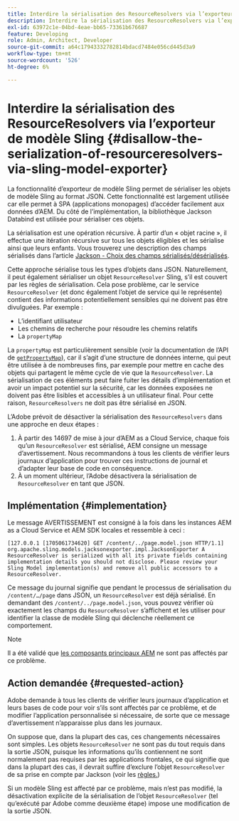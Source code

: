 ```yaml
---
title: Interdire la sérialisation des ResourceResolvers via l’exporteur de modèle Sling
description: Interdire la sérialisation des ResourceResolvers via l’exporteur de modèle Sling
exl-id: 63972c1e-04bd-4eae-bb65-73361b676687
feature: Developing
role: Admin, Architect, Developer
source-git-commit: a64c17943332782814bdacd7484e056cd445d3a9
workflow-type: tm+mt
source-wordcount: '526'
ht-degree: 6%

---
```


# Interdire la sérialisation des ResourceResolvers via l’exporteur de modèle Sling {#disallow-the-serialization-of-resourceresolvers-via-sling-model-exporter}

La fonctionnalité d’exporteur de modèle Sling permet de sérialiser les objets de modèle Sling au format JSON. Cette fonctionnalité est largement utilisée car elle permet à SPA (applications monopages) d’accéder facilement aux données d’AEM. Du côté de l’implémentation, la bibliothèque Jackson Databind est utilisée pour sérialiser ces objets.

La sérialisation est une opération récursive. À partir d’un « objet racine », il effectue une itération récursive sur tous les objets éligibles et les sérialise ainsi que leurs enfants. Vous trouverez une description des champs sérialisés dans l’article [Jackson - Choix des champs sérialisés/désérialisés](https://www.baeldung.com/jackson-field-serializable-deserializable-or-not).

Cette approche sérialise tous les types d’objets dans JSON. Naturellement, il peut également sérialiser un objet `ResourceResolver` Sling, s’il est couvert par les règles de sérialisation. Cela pose problème, car le service `ResourceResolver` (et donc également l’objet de service qui le représente) contient des informations potentiellement sensibles qui ne doivent pas être divulguées. Par exemple :

* L’identifiant utilisateur
* Les chemins de recherche pour résoudre les chemins relatifs
* La `propertyMap`

La `propertyMap` est particulièrement sensible (voir la documentation de l’API de [`getPropertyMap`](https://sling.apache.org/apidocs/sling12/org/apache/sling/api/resource/ResourceResolver.html#getPropertyMap--)), car il s’agit d’une structure de données interne, qui peut être utilisée à de nombreuses fins, par exemple pour mettre en cache des objets qui partagent le même cycle de vie que la `ResourceResolver`. La sérialisation de ces éléments peut faire fuiter les détails d’implémentation et avoir un impact potentiel sur la sécurité, car les données exposées ne doivent pas être lisibles et accessibles à un utilisateur final. Pour cette raison, `ResourceResolvers` ne doit pas être sérialisé en JSON.

L’Adobe prévoit de désactiver la sérialisation des `ResourceResolvers` dans une approche en deux étapes :

1. À partir des 14697 de mise à jour d’AEM as a Cloud Service, chaque fois qu’un `ResourceResolver` est sérialisé, AEM consigne un message d’avertissement. Nous recommandons à tous les clients de vérifier leurs journaux d’application pour trouver ces instructions de journal et d’adapter leur base de code en conséquence.
1. À un moment ultérieur, l’Adobe désactivera la sérialisation de `ResourceResolver` en tant que JSON.

## Implémentation {#implementation}

Le message AVERTISSEMENT est consigné à la fois dans les instances AEM as a Cloud Service et AEM SDK locales et ressemble à ceci :

```text
[127.0.0.1 [1705061734620] GET /content/../page.model.json HTTP/1.1] org.apache.sling.models.jacksonexporter.impl.JacksonExporter A ResourceResolver is serialized with all its private fields containing implementation details you should not disclose. Please review your Sling Model implementation(s) and remove all public accessors to a ResourceResolver.
```

Ce message du journal signifie que pendant le processus de sérialisation du `/content/…/page` dans JSON, un `ResourceResolver` est déjà sérialisé. En demandant des `/content/../page.model.json`, vous pouvez vérifier où exactement les champs du `ResourceResolver` s’affichent et les utiliser pour identifier la classe de modèle Sling qui déclenche réellement ce comportement.


>[!NOTE]
>
>Il a été validé que [les composants principaux AEM](https://experienceleague.adobe.com/fr/docs/experience-manager-core-components/using/introduction) ne sont pas affectés par ce problème.

## Action demandée {#requested-action}

Adobe demande à tous les clients de vérifier leurs journaux d’application et leurs bases de code pour voir s’ils sont affectés par ce problème, et de modifier l’application personnalisée si nécessaire, de sorte que ce message d’avertissement n’apparaisse plus dans les journaux.

On suppose que, dans la plupart des cas, ces changements nécessaires sont simples. Les objets `ResourceResolver` ne sont pas du tout requis dans la sortie JSON, puisque les informations qu’ils contiennent ne sont normalement pas requises par les applications frontales, ce qui signifie que dans la plupart des cas, il devrait suffire d’exclure l’objet `ResourceResolver` de sa prise en compte par Jackson (voir les [règles.](https://www.baeldung.com/jackson-field-serializable-deserializable-or-not))

Si un modèle Sling est affecté par ce problème, mais n’est pas modifié, la désactivation explicite de la sérialisation de l’objet `ResourceResolver` (tel qu’exécuté par Adobe comme deuxième étape) impose une modification de la sortie JSON.
